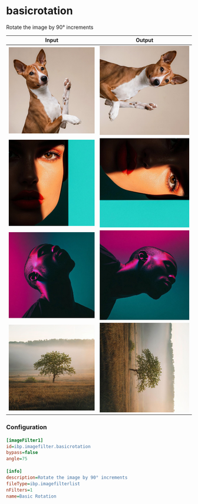 # basicrotation

Rotate the image by 90° increments

| Input | Output |
|--------|--------|
| ![dog](../assets/img_in/dog.jpg) | ![dog_basicrotation](../assets/img_out/dog_basicrotation.jpg) |
| ![female](../assets/img_in/female.jpg) | ![female_basicrotation](../assets/img_out/female_basicrotation.jpg) |
| ![male](../assets/img_in/male.jpg) | ![male_basicrotation](../assets/img_out/male_basicrotation.jpg) |
| ![tree](../assets/img_in/tree.jpg) | ![tree_basicrotation](../assets/img_out/tree_basicrotation.jpg) |

### Configuration

```ini
[imageFilter1]
id=ibp.imagefilter.basicrotation
bypass=false
angle=75

[info]
description=Rotate the image by 90° increments
fileType=ibp.imagefilterlist
nFilters=1
name=Basic Rotation


```
